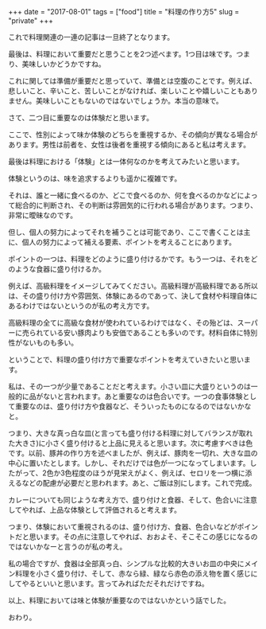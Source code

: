 +++
date = "2017-08-01"
tags = ["food"]
title = "料理の作り方5"
slug = "private"
+++

これで料理関連の一連の記事は一旦終了となります。

最後は、料理において重要だと思うことを2つ述べます。1つ目は味です。つまり、美味しいかどうかですね。

これに関しては準備が重要だと思っていて、準備とは空腹のことです。例えば、悲しいこと、辛いこと、苦しいことがなければ、楽しいことや嬉しいこともありません。美味しいこともないのではないでしょうか。本当の意味で。

さて、二つ目に重要なのは体験だと思います。

ここで、性別によって味か体験のどちらを重視するか、その傾向が異なる場合があります。男性は前者を、女性は後者を重視する傾向にあると私は考えます。

最後は料理における「体験」とは一体何なのかを考えてみたいと思います。

体験というのは、味を追求するよりも遥かに複雑です。

それは、誰と一緒に食べるのか、どこで食べるのか、何を食べるのかなどによって総合的に判断され、その判断は雰囲気的に行われる場合があります。つまり、非常に曖昧なのです。

但し、個人の努力によってそれを補うことは可能であり、ここで書くことは主に、個人の努力によって補える要素、ポイントを考えることにあります。

ポイントの一つは、料理をどのように盛り付けるかです。もう一つは、それをどのような食器に盛り付けるか。

例えば、高級料理をイメージしてみてください。高級料理が高級料理である所以は、その盛り付け方や雰囲気、体験にあるのであって、決して食材や料理自体にあるわけではないというのが私の考え方です。

高級料理の全てに高級な食材が使われているわけではなく、その殆どは、スーパーに売られている安い豚肉よりも安価であることも多いのです。材料自体に特別性がないものも多い。

ということで、料理の盛り付け方で重要なポイントを考えていきたいと思います。

私は、その一つが少量であることだと考えます。小さい皿に大盛りというのは一般的に品がないと言われます。あと重要なのは色合いです。一つの食事体験として重要なのは、盛り付け方や食器など、そういったものになるのではないかなと。

つまり、大きな真っ白な皿(と言っても盛り付ける料理に対してバランスが取れた大きさ)に小さく盛り付けると上品に見えると思います。次に考慮すべきは色です。以前、豚丼の作り方を述べましたが、例えば、豚肉を一切れ、大きな皿の中心に置いたとします。しかし、それだけでは色が一つになってしまいます。したがって、2色か3色程度のほうが見栄えがよく、例えば、セロリを一つ横に添えるなどの配慮が必要だと思われます。あと、ご飯は別にします。これで完成。

カレーについても同じような考え方で、盛り付けと食器、そして、色合いに注意してやれば、上品な体験として評価されると考えます。

つまり、体験において重視されるのは、盛り付け方、食器、色合いなどがポイントだと思います。その点に注意してやれば、おおよそ、そこそこの感じになるのではないかなーと言うのが私の考え。

私の場合ですが、食器は全部真っ白、シンプルな比較的大きいお皿の中央にメイン料理を小さく盛り付け、そして、赤なら緑、緑なら赤色の添え物を置く感じにしてやるといいと思います。言ってみればただそれだけですね。

以上、料理においては味と体験が重要なのではないかという話でした。

おわり。
	  
